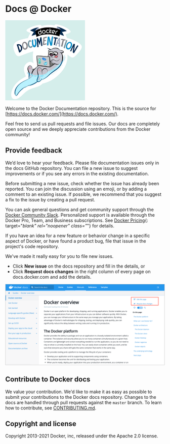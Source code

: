 # Docs @ Docker

<img src="images/docker-docs.png" alt="Welcome to Docker Documentation" style="max-width: 50%;">

Welcome to the Docker Documentation repository. This is the source for
[https://docs.docker.com/](https://docs.docker.com/).

Feel free to send us pull requests and file issues. Our docs are completely
open source and we deeply appreciate contributions from the Docker community!

## Provide feedback

We’d love to hear your feedback. Please file documentation issues only in the docs GitHub repository. You can file a new issue to suggest improvements or if you see any errors in the existing documentation.

Before submitting a new issue, check whether the issue has already been reported. You can join the discussion using an emoji, or by adding a comment to an existing issue. If possible, we recommend that you suggest a fix to the issue by creating a pull request.

You can ask general questions and get community support through the [Docker Community Slack](http://dockr.ly/slack). Personalized support is available through the Docker Pro, Team, and Business subscriptions. See [Docker Pricing](https://www.docker.com/pricing){: target="_blank" rel="noopener" class="_"} for details.

If you have an idea for a new feature or behavior change in a specific aspect of Docker, or have found a product bug, file that issue in the project's code repository.

We've made it really easy for you to file new issues.

- Click **New issue** on the docs repository and fill in the details, or
- Click **Request docs changes** in the right column of every page on docs.docker.com and add the details.

![Docs feedback on each page](/opensource/images/docs-site-feedback.png)

## Contribute to Docker docs

We value your contribution. We'd like to make it as easy
as possible to submit your contributions to the Docker docs repository. Changes to the docs are handled through pull requests against the `master` branch. To learn how to contribute, see [CONTRIBUTING.md](CONTRIBUTING.md).

## Copyright and license

Copyright 2013-2021 Docker, inc, released under the Apache 2.0 license.
